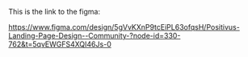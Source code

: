 This is the link to the figma:

https://www.figma.com/design/5gVvKXnP9tcEiPL63ofqsH/Positivus-Landing-Page-Design--Community-?node-id=330-762&t=5qvEWGFS4XQI46Js-0
